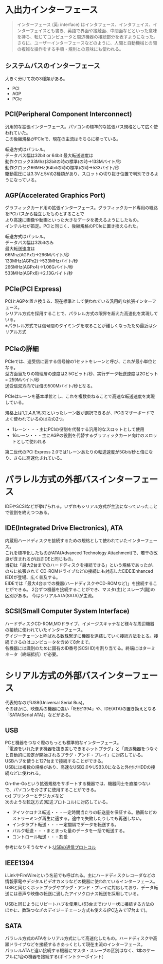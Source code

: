 # 入出力インターフェース

>インターフェース (英: interface) はインタフェース、インタフェイス、インターフェイスとも書き、英語で界面や接触面、中間面などといった意味を持ち、転じてコンピュータと周辺機器の接続部分を表すようになった。さらに、ユーザーインターフェースなどのように、人間と自動機械との間の複雑な操作をする手順・規則との意味にも使われる。

## システムバスのインターフェース

大きく分けて次の3種類がある。  

- PCI
- AGP
- PCIe

## PCI(Peripheral Component Interconnect)

汎用的な拡張インターフェース。パソコンの標準的な拡張バス規格として広く使われていた。  
この後継規格がPCIeで、現在の主流はそちらに移っている。  

転送方式はパラレル。  
データバス幅は32bit or 64bit
最大転送速度は  
動作クロック33Mhz(32bitの時の標準)の時→133Mバイト/秒  
動作クロック66MHz(64bitの時の標準)の時→533バイト/秒  
駆動電圧には3.3Vと5Vの2種類があり、スロットの切り抜き位置で判別できるようになっている。  

## AGP(Accelerated Graphics Port)

グラフィックカード用の拡張インターフェース。グラフィックカード専用の経路をPCIバスから独立したものとすることで  
より高速に画像や動画といった大きなデータを扱えるようにしたもの。  
インテル社が策定。PCIと同じく、後継規格のPCIeに置き換えられた。  

転送方式はパラレル。  
データバス幅は32bitのみ  
最大転送速度は  
66Mhz(AGPx1)→266Mバイト/秒  
133MHz(AGPx2)→533MHzバイト/秒  
266MHz(AGPx4)→1.06Gバイト/秒  
533MHz(AGPx8)→2.13Gバイト/秒


## PCIe(PCI Express)

PCIとAGPを置き換える、現在標準として使われている汎用的な拡張インターフェース。  
シリアル方式を採用することで、パラレル方式の限界を超えた高速化を実現している。  
※パラレル方式では信号間のタイミングを取ることが難しくなったため最近はシリアル方式  



## PCIeの詳細

PCIeでは、送受信に要する信号線の1セットをレーンと呼び、これが最小単位となる。  
型方面当たりの物理層の速度は2.5Gビット/秒、実行データ転送速度は2Gビット = 259Mバイト/秒   
送受信双方向では倍の500Mバイト/秒となる。

PCIeはレーンを基本単位とし、これを複数束ねることで高速な転送速度を実現している。  

規格上は1,2,4,8,16,32といったレーン数が選択できるが、PCのマザーボードでよく使われているのは次の2つ。  

- 1レーン・・・主にPCIの役割を代替する汎用的なスロットとして使用 
- 16レーン・・・主にAGPの役割を代替するグラフィックカード向けのスロットとして使われる  

第二世代のPCI Express 2.0では1レーンあたりの転送速度が5Gbit/秒と倍になり、さらに高速化されている。  


# パラレル方式の外部バスインターフェース

IDEやSCSIなどが挙げられる。いずれもシリアル方式が主流になっていったことで役割を終えつつある。  

## IDE(Integrated Drive Electronics), ATA

内蔵用ハードディスクを接続するための規格として使われていたインターフェース。  
これを標準化したものがATA(Advanced Technology Attachment)で、若干の改良が含まれるがほぼIDEと同じもの。  
当初は「最大2台までのハードディスクを接続できる」という規格であったが、のちに拡張されて
CD-ROMドライブなどの接続にも対応したEIDE(Enhanced IED)が登場、広く普及する。  
EIDEでは「最大4台までの機器(ハードディスクやCD-ROMなど)」を接続することができる。
2台ずつ機器を接続することができ、マスタ(主)とスレーブ(副)の区別がある。
今はシリアルATA(SATA)が主流。

## SCSI(Small Computer System Interface)

ハードディスクCD-ROM,MOドライブ、イメージスキャナなど様々な周辺機器の接続に使われていたインターフェース。  
デイジーチェーンと呼ばれる数珠繋ぎに機器を連結していく接続方法をとる。接続できるのはコンピュータを含めて8台まで。   
各機器には識別のために固有のID番号(SCSI ID)を割り当てる。終端にはターミネータ（終端抵抗）が必要。


# シリアル方式の外部バスインターフェース

代表的なのがUSB(Universal Serial Bus)。  
そのほかに、映像系の機器に強い「IEEE1394」や、IDE(ATA)の置き換えとなる「SATA(Serial ATA)」などがある。  

## USB

PCと機器をつなぐ際のもっとも標準的なインターフェース。  
「電源をいれたまま機器を抜き差しできるホットプラグ」と「周辺機器をつなぐと自動的に設定が開始されるプラグ・アンド・プレイ」に対応している。  
USBハブを使うと127台まで接続することができる。  
USBには複数の規格があり、高速なUSB2.0やUSB3.0になると外付けHDDの接続などに使われる。

On-the-Goという拡張規格をサポートする機器では、機器同士を直接つないで、パソコンを介さずに使用することができる。  
ex) プリンターとデジカメなど  
次のような転送方式(転送プロトコル)に対応している。  

- アイソクロナス転送・・・一定時間当たりの転送量を保証する。動画などのストリーミング再生に適する。途中で失敗したりしても再送しない。
- インタラプト転送・・・一定間隔でデータを転送する。  
- バルク転送・・・まとまった量のデータを一括で転送する。
- コントロール転送・・・割愛

参考になりそうなサイト:[USBの通信プロトコル](http://www.picfun.com/usb03.html)


## IEEE1394

i.LinkやFireWireという名前でも呼ばれる。主にハードディスクレコーダなどの情報家電やデジタルビデオカメラなどの機器に使われているインターフェース。  
USBと同じくホットプラグやプラグ・アンド・プレイに対応しており、データ転送には音声や映像の転送に適したアイソクロナス転送を採用している。  

USBと同じようにリピートハブを使用し(63台まで)ツリー状に接続する方法のほかに、数珠つなぎのデイジーチェーン方式も使える(PC込みで17台まで)。

## SATA

パラレル方式のATAをシリアル方式にして高速化したもの。ハードディスクや高額ドライブなどを接続するきあっくとして現在主流のインターフェース。  
パラレルATAと違い接続する機器にマスタ・スレーブの区別はなく、1本のケーブルに1台の機器を接続する(ポイントツーポイント)
